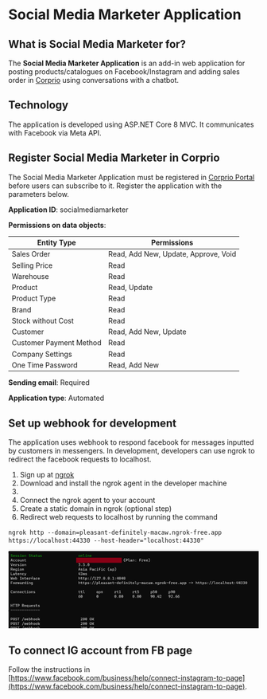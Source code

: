 ﻿# Social Media Marketer Application
## What is Social Media Marketer for?
The **Social Media Marketer Application** is an add-in web application for posting products/catalogues on Facebook/Instagram and adding sales order in [Corprio](https://www.corprio.com) using conversations with a chatbot.
## Technology
The application is developed using ASP.NET Core 8 MVC. It communicates with Facebook via Meta API.
## Register Social Media Marketer in Corprio
The Social Media Marketer Application must be registered in [Corprio Portal](https://portal.corprio.com) before users can subscribe to it.  Register the application with the parameters below.

**Application ID**: socialmediamarketer

**Permissions on data objects**:

|Entity Type|Permissions|
|-----------|----------|
|Sales Order|Read, Add New, Update, Approve, Void|
|Selling Price|Read|
|Warehouse|Read|
|Product|Read, Update|
|Product Type|Read|
|Brand|Read|
|Stock without Cost|Read|
|Customer|Read, Add New, Update|
|Customer Payment Method|Read|
|Company Settings|Read|
|One Time Password|Read, Add New|

**Sending email**: Required

**Application type**: Automated

## Set up webhook for development
The application uses webhook to respond facebook for messages inputted by customers in messengers.  In development, developers can use ngrok to redirect the facebook requests to localhost.
1. Sign up at [ngrok](https://ngrok.com/)
1. Download and install the ngrok agent in the developer machine
1. 
1. Connect the ngrok agent to your account
1. Create a static domain in ngrok (optional step)
1. Redirect web requests to localhost by running the command
```
ngrok http --domain=pleasant-definitely-macaw.ngrok-free.app https://localhost:44330 --host-header="localhost:44330"
```
![ngrok in action](resources/images/ngrok_in_action.png)

## To connect IG account from FB page
Follow the instructions in [https://www.facebook.com/business/help/connect-instagram-to-page](https://www.facebook.com/business/help/connect-instagram-to-page).